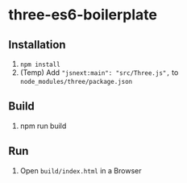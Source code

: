 # three-es6-boilerplate

## Installation

1. `npm install`
2. (Temp) Add `"jsnext:main": "src/Three.js",` to `node_modules/three/package.json`

## Build

1. npm run build

## Run

1. Open `build/index.html` in a Browser
